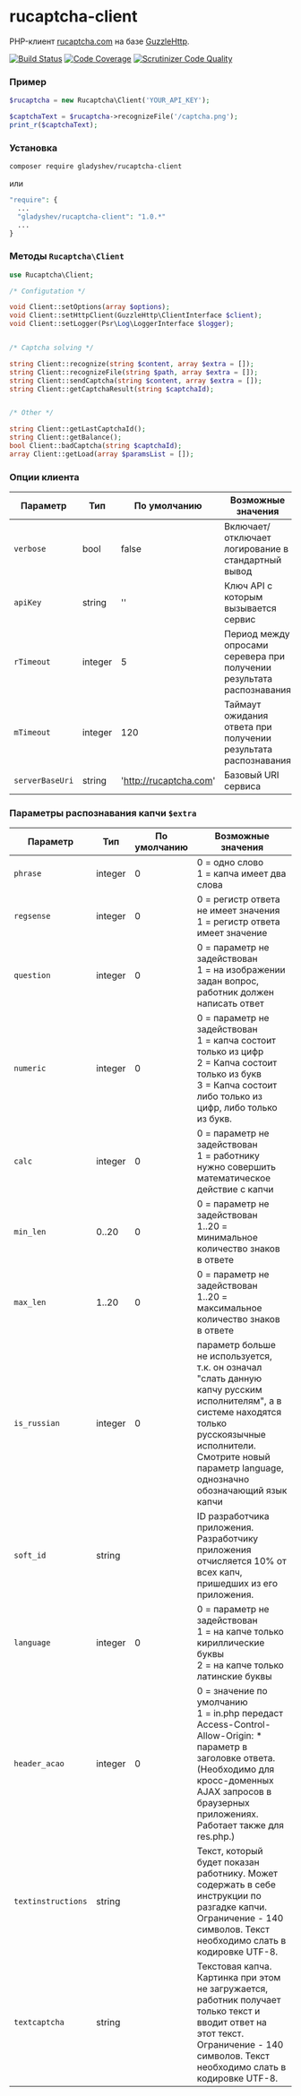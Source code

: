 rucaptcha-client
================
PHP-клиент [rucaptcha.com](http://rucaprcha.com) на базе [GuzzleHttp](https://github.com/guzzle/guzzle).

[![Build Status](https://travis-ci.org/gladyshev/rucaptcha-client.svg?branch=master)](https://travis-ci.org/doctrine/instantiator)
[![Code Coverage](https://scrutinizer-ci.com/g/gladyshev/rucaptcha-client/badges/coverage.png?b=master)](https://scrutinizer-ci.com/g/gladyshev/rucaptcha-client/?branch=master)
[![Scrutinizer Code Quality](https://scrutinizer-ci.com/g/gladyshev/rucaptcha-client/badges/quality-score.png?b=master)](https://scrutinizer-ci.com/g/gladyshev/rucaptcha-client/?branch=master)

### Пример ###

```php
$rucaptcha = new Rucaptcha\Client('YOUR_API_KEY');

$captchaText = $rucaptcha->recognizeFile('/captcha.png');
print_r($captchaText);
```

### Установка ###

```bash
composer require gladyshev/rucaptcha-client
```
или
```php
"require": {
  ...
  "gladyshev/rucaptcha-client": "1.0.*"
  ...
}
```

### Методы `Rucaptcha\Client` ###

```php
use Rucaptcha\Client;

/* Configutation */

void Client::setOptions(array $options);
void Client::setHttpClient(GuzzleHttp\ClientInterface $client);
void Client::setLogger(Psr\Log\LoggerInterface $logger);


/* Captcha solving */

string Client::recognize(string $content, array $extra = []);
string Client::recognizeFile(string $path, array $extra = []);
string Client::sendCaptcha(string $content, array $extra = []);
string Client::getCaptchaResult(string $captchaId);


/* Other */

string Client::getLastCaptchaId();
string Client::getBalance();
bool Client::badCaptcha(string $captchaId);
array Client::getLoad(array $paramsList = []);
```


### Опции клиента ###

Параметр | Тип | По умолчанию | Возможные значения
---| --- | --- | ---
`verbose` | bool | false | Включает/отключает логирование в стандартный вывод
`apiKey`| string | '' | Ключ API с которым вызывается сервис
`rTimeout`| integer	| 5 | Период между опросами серевера при получении результата распознавания
`mTimeout` | integer | 120 | Таймаут ожидания ответа при получении результата распознавания
`serverBaseUri`| string | 'http://rucaptcha.com' | Базовый URI сервиса


### Параметры распознавания капчи `$extra` ###

Параметр | Тип | По умолчанию | Возможные значения
---| --- | --- | ---
`phrase` | integer  | 0 | 0 = одно слово <br/> 1 = капча имеет два слова
`regsense`| integer	| 0 | 0 = регистр ответа не имеет значения <br>  1 = регистр ответа имеет значение
`question`| integer	 | 0 | 0 = параметр не задействован <br>  1 = на изображении задан вопрос, работник должен написать ответ
`numeric` | integer | 0 | 0 = параметр не задействован <br>  1 = капча состоит только из цифр<br>  2 = Капча состоит только из букв<br>  3 = Капча состоит либо только из цифр, либо только из букв.
`calc`| integer | 0 | 0 = параметр не задействован <br>  1 = работнику нужно совершить математическое действие с капчи
`min_len` | 0..20 | 0 | 0 = параметр не задействован <br>  1..20 = минимальное количество знаков в ответе
`max_len` | 1..20 | 0 | 0 = параметр не задействован<br>  1..20 = максимальное количество знаков в ответе
`is_russian` | integer | 0 | параметр больше не используется, т.к. он означал "слать данную капчу русским исполнителям", а в системе находятся только русскоязычные исполнители. Смотрите новый параметр language, однозначно обозначающий язык капчи
`soft_id` | string | | ID разработчика приложения. Разработчику приложения отчисляется 10% от всех капч, пришедших из его приложения.
`language` | integer | 0 | 0 = параметр не задействован <br> 1 = на капче только кириллические буквы <br>2 = на капче только латинские буквы
`header_acao` | integer	| 0 | 0 = значение по умолчанию <br> 1 = in.php передаст Access-Control-Allow-Origin: * параметр в заголовке ответа. (Необходимо для кросс-доменных AJAX запросов в браузерных приложениях. Работает также для res.php.)
`textinstructions` | string |  |Текст, который будет показан работнику. Может содержать в себе инструкции по разгадке капчи. Ограничение - 140 символов. Текст необходимо слать в кодировке UTF-8.
`textcaptcha` | string | | Текстовая капча. Картинка при этом не загружается, работник получает только текст и вводит ответ на этот текст. Ограничение - 140 символов. Текст необходимо слать в кодировке UTF-8.